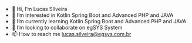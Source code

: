 - 👋 Hi, I’m Lucas SIlveira
- 👀 I’m interested in Kotlin Spring Boot and Advanced PHP and JAVA
- 🌱 I’m currently learning Kotlin Spring Boot and Advanced PHP and JAVA
- 💞️ I’m looking to collaborate on egSYS System
- 📫 How to reach me lucas.silveira@egsys.com.br

<!-- ![Anurag's GitHub stats](https://github-readme-stats.vercel.app/api?username=lucassilveira-egsys&show_icons=true&theme=dark)

[![Top Langs](https://github-readme-stats.vercel.app/api/top-langs/?username=fabianorauzer-egsys&langs_count=5&theme=dark)](https://github.com/anuraghazra/github-readme-stats) -->
<!---
lucassilveira-egsys/lucassilveira-egsys is a ✨ special ✨ repository because its `README.md` (this file) appears on your GitHub profile.
You can click the Preview link to take a look at your changes.
--->

